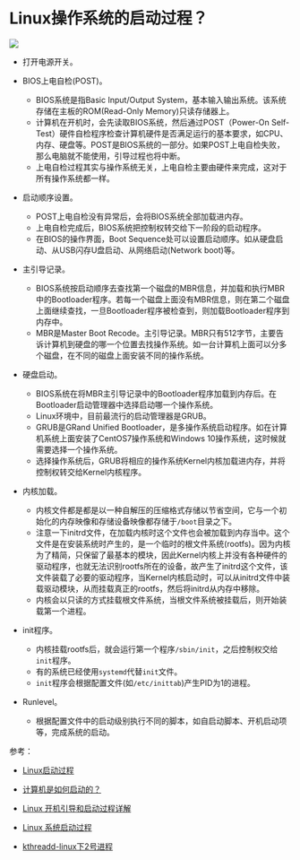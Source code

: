 # Linux操作系统的启动过程？
![](/img/startup.png)
- 打开电源开关。

- BIOS上电自检(POST)。

  - BIOS系统是指Basic Input/Output System，基本输入输出系统。该系统存储在主板的ROM(Read-Only Memory)只读存储器上。
  - 计算机在开机时，会先读取BIOS系统，然后通过POST（Power-On Self-Test）硬件自检程序检查计算机硬件是否满足运行的基本要求，如CPU、内存、硬盘等。POST是BIOS系统的一部分。如果POST上电自检失败，那么电脑就不能使用，引导过程也将中断。
  - 上电自检过程其实与操作系统无关，上电自检主要由硬件来完成，这对于所有操作系统都一样。

- 启动顺序设置。
  - POST上电自检没有异常后，会将BIOS系统全部加载进内存。
  - 上电自检完成后，BIOS系统把控制权转交给下一阶段的启动程序。
  - 在BIOS的操作界面，Boot Sequence处可以设置启动顺序。如从硬盘启动、从USB闪存U盘启动、从网络启动(Network boot)等。

- 主引导记录。

  - BIOS系统按启动顺序去查找第一个磁盘的MBR信息，并加载和执行MBR中的Bootloader程序。若每一个磁盘上面没有MBR信息，则在第二个磁盘上面继续查找，一旦Bootloader程序被检查到，则加载Bootloader程序到内存中。
  - MBR是Master Boot Recode。主引导记录。MBR只有512字节，主要告诉计算机到硬盘的哪一个位置去找操作系统。如一台计算机上面可以分多个磁盘，在不同的磁盘上面安装不同的操作系统。

- 硬盘启动。

  - BIOS系统在将MBR主引导记录中的Bootloader程序加载到内存后。在Bootloader启动管理器中选择启动哪一个操作系统。
  - Linux环境中，目前最流行的启动管理器是GRUB。
  - GRUB是GRand Unified Bootloader，是多操作系统启动程序。如在计算机系统上面安装了CentOS7操作系统和Windows 10操作系统，这时候就需要选择一个操作系统。
  - 选择操作系统后，GRUB将相应的操作系统Kernel内核加载进内存，并将控制权转交给Kernel内核程序。

- 内核加载。

  - 内核文件都是都是以一种自解压的压缩格式存储以节省空间，它与一个初始化的内存映像和存储设备映像都存储于`/boot`目录之下。
  - 注意一下initrd文件，在加载内核时这个文件也会被加载到内存当中。这个文件是在安装系统时产生的，是一个临时的根文件系统(rootfs)。因为内核为了精简，只保留了最基本的模块，因此Kernel内核上并没有各种硬件的驱动程序，也就无法识别rootfs所在的设备，故产生了initrd这个文件，该文件装载了必要的驱动程序，当Kernel内核启动时，可以从initrd文件中装载驱动模块，从而挂载真正的rootfs，然后将initrd从内存中移除。
  - 内核会以只读的方式挂载根文件系统，当根文件系统被挂载后，则开始装载第一个进程。
  
- init程序。

  - 内核挂载rootfs后，就会运行第一个程序`/sbin/init`，之后控制权交给`init`程序。
  - 有的系统已经使用`systemd`代替`init`文件。
  - `init`程序会根据配置文件(如`/etc/inittab`)产生PID为1的进程。
  
- Runlevel。

  - 根据配置文件中的启动级别执行不同的脚本，如自启动脚本、开机启动项等，完成系统的启动。
  
    

参考：
- [Linux启动过程](https://www.cnblogs.com/codecc/p/boot.html)
  
- [计算机是如何启动的？](http://www.ruanyifeng.com/blog/2013/02/booting.html)
  
- [Linux 开机引导和启动过程详解](https://linux.cn/article-8807-1.html)
  
- [Linux 系统启动过程](https://www.runoob.com/linux/linux-system-boot.html)
  
- [kthreadd-linux下2号进程](https://www.cnblogs.com/embedded-linux/p/6618717.html)
  
  
  

## 
